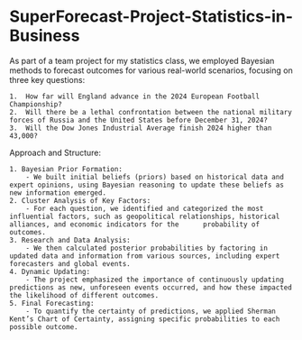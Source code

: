 # SuperForecast-Project-Statistics-in-Business

As part of a team project for my statistics class, we employed Bayesian methods to forecast outcomes for various real-world scenarios, focusing on three key questions:

	1.	How far will England advance in the 2024 European Football Championship?
	2.	Will there be a lethal confrontation between the national military forces of Russia and the United States before December 31, 2024?
	3.	Will the Dow Jones Industrial Average finish 2024 higher than 43,000?

Approach and Structure:

	1. Bayesian Prior Formation:
		- We built initial beliefs (priors) based on historical data and expert opinions, using Bayesian reasoning to update these beliefs as new information emerged.
	2. Cluster Analysis of Key Factors:
		- For each question, we identified and categorized the most influential factors, such as geopolitical relationships, historical alliances, and economic indicators for the 		probability of outcomes.
	3. Research and Data Analysis:
		- We then calculated posterior probabilities by factoring in updated data and information from various sources, including expert forecasters and global events.
	4. Dynamic Updating:
 		- The project emphasized the importance of continuously updating predictions as new, unforeseen events occurred, and how these impacted the likelihood of different outcomes.
	5. Final Forecasting:
		- To quantify the certainty of predictions, we applied Sherman Kent’s Chart of Certainty, assigning specific probabilities to each possible outcome.
